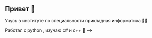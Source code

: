 ## Привет 👋

Учусь в институте по специальности прикладная информатика 🐱‍👤

Работал с python , изучаю c# и c++ 🙌
-->
  
